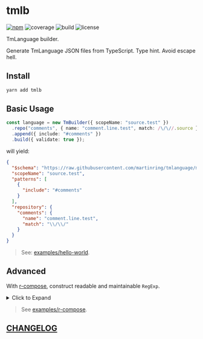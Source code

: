 # tmlb

[![npm](https://img.shields.io/npm/v/tmlb?style=flat-square)](https://www.npmjs.com/package/tmlb)
![coverage](https://img.shields.io/codecov/c/github/DiscreteTom/tmlb?style=flat-square)
![build](https://img.shields.io/github/actions/workflow/status/DiscreteTom/tmlb/publish.yml?style=flat-square)
![license](https://img.shields.io/github/license/DiscreteTom/tmlb?style=flat-square)

TmLanguage builder.

Generate TmLanguage JSON files from TypeScript. Type hint. Avoid escape hell.

## Install

```bash
yarn add tmlb
```

## Basic Usage



```ts
const language = new TmBuilder({ scopeName: "source.test" })
  .repo("comments", { name: "comment.line.test", match: /\/\//.source })
  .append({ include: "#comments" })
  .build({ validate: true });
```



will yield:



```json
{
  "$schema": "https://raw.githubusercontent.com/martinring/tmlanguage/master/tmlanguage.json",
  "scopeName": "source.test",
  "patterns": [
    {
      "include": "#comments"
    }
  ],
  "repository": {
    "comments": {
      "name": "comment.line.test",
      "match": "\\/\\/"
    }
  }
}
```



> See: [examples/hello-world](./examples/hello-world).

## Advanced

With [r-compose](https://github.com/DiscreteTom/r-compose), construct readable and maintainable `RegExp`.

<details><summary>Click to Expand</summary>

```ts
const language = new TmBuilder({ scopeName: "source.test" })
  .append({
    name: "comment.line.double-slash.test",
    match: compose(({ concat, escape, select }) =>
      concat(
        escape("//"),
        /./, // in non-multiline mode, the /./ doesn't match the /\n/
        select(/\n/, /$/),
      ),
    ).source,
  })
  .append({
    name: "comment.block.test",
    begin: compose(({ escape }) => escape("/*")).source,
    end: compose(({ escape, select }) => select(escape("*/"), /$/)).source,
  })
  .append({
    name: "keyword.other.test",
    match: compose(({ concat, select }) =>
      concat(/\b/, select("if", "else", "while"), /\b/),
    ).source,
  })
  .append({
    name: "string.quoted.double.test",
    match: compose(({ concat, any, select, not }) =>
      concat(
        /"/,
        any(
          select(
            /\\./, // any escaped character
            not(concat(/\\/, /"/)), // any char except a backslash or the close quote
          ),
        ),
        select(/"/, /$/),
      ),
    ).source,
  })
  .build({ validate: true });
```

</details>

> See [examples/r-compose](./examples/r-compose).

## [CHANGELOG](./CHANGELOG.md)
